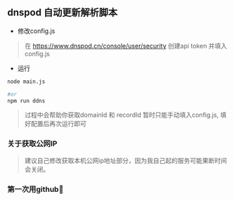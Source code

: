 ## dnspod 自动更新解析脚本

- 修改config.js

>在 https://www.dnspod.cn/console/user/security 创建api token 并填入config.js 

- 运行
```bash
node main.js

#or
npm run ddns
```
>过程中会帮助你获取domainId 和 recordId 暂时只能手动填入config.js,
填好配置后再次运行即可
### 关于获取公网IP
> 建议自己修改获取本机公网ip地址部分，因为我自己起的服务可能果断时间会关闭。

### 第一次用github🤣
